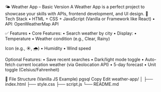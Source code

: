🌤️ Weather App – Basic Version
A Weather App is a perfect project to showcase your skills with APIs, frontend development, and UI design. 
🔧 Tech Stack
•	HTML + CSS + JavaScript (Vanilla or Framework like React)
•	API: OpenWeatherMap API

✅ Features
•	Core Features:
•	Search weather by city
•	Display:
•	Temperature
•	Weather condition (e.g., Clear, Rainy)

Icon (e.g., ☀️, 🌧️)
•	Humidity
•	Wind speed

Optional Features:
•	Save recent searches
•	Dark/light mode toggle
•	Auto-fetch current location weather (via Geolocation API)
•	5-day forecast
•	Unit toggle (Celsius/Fahrenheit)

📁 File Structure (Vanilla JS Example)
pgsql
Copy
Edit
weather-app/
│
├── index.html
├── style.css
├── script.js
└── README.md



